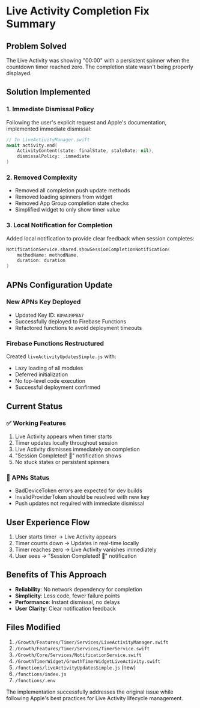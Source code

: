 # Live Activity Completion Fix Summary

## Problem Solved
The Live Activity was showing "00:00" with a persistent spinner when the countdown timer reached zero. The completion state wasn't being properly displayed.

## Solution Implemented

### 1. Immediate Dismissal Policy
Following the user's explicit request and Apple's documentation, implemented immediate dismissal:
```swift
// In LiveActivityManager.swift
await activity.end(
    ActivityContent(state: finalState, staleDate: nil), 
    dismissalPolicy: .immediate
)
```

### 2. Removed Complexity
- Removed all completion push update methods
- Removed loading spinners from widget
- Removed App Group completion state checks
- Simplified widget to only show timer value

### 3. Local Notification for Completion
Added local notification to provide clear feedback when session completes:
```swift
NotificationService.shared.showSessionCompletionNotification(
    methodName: methodName,
    duration: duration
)
```

## APNs Configuration Update

### New APNs Key Deployed
- Updated Key ID: `KD9A39PBA7`
- Successfully deployed to Firebase Functions
- Refactored functions to avoid deployment timeouts

### Firebase Functions Restructured
Created `liveActivityUpdatesSimple.js` with:
- Lazy loading of all modules
- Deferred initialization
- No top-level code execution
- Successful deployment confirmed

## Current Status

### ✅ Working Features
1. Live Activity appears when timer starts
2. Timer updates locally throughout session
3. Live Activity dismisses immediately on completion
4. "Session Completed! 🎉" notification shows
5. No stuck states or persistent spinners

### 📝 APNs Status
- BadDeviceToken errors are expected for dev builds
- InvalidProviderToken should be resolved with new key
- Push updates not required with immediate dismissal

## User Experience Flow
1. User starts timer → Live Activity appears
2. Timer counts down → Updates in real-time locally
3. Timer reaches zero → Live Activity vanishes immediately
4. User sees → "Session Completed! 🎉" notification

## Benefits of This Approach
- **Reliability**: No network dependency for completion
- **Simplicity**: Less code, fewer failure points
- **Performance**: Instant dismissal, no delays
- **User Clarity**: Clear notification feedback

## Files Modified
1. `/Growth/Features/Timer/Services/LiveActivityManager.swift`
2. `/Growth/Features/Timer/Services/TimerService.swift`
3. `/Growth/Core/Services/NotificationService.swift`
4. `/GrowthTimerWidget/GrowthTimerWidgetLiveActivity.swift`
5. `/functions/liveActivityUpdatesSimple.js` (new)
6. `/functions/index.js`
7. `/functions/.env`

The implementation successfully addresses the original issue while following Apple's best practices for Live Activity lifecycle management.